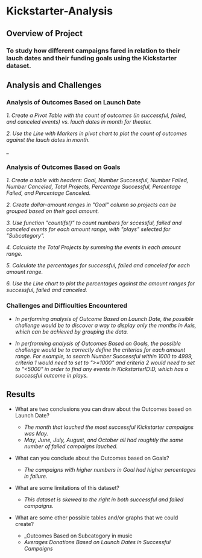 # Kickstarter-Analysis

## **Overview of Project**

### To study how different campaigns fared in relation to their lauch dates and their funding goals using the Kickstarter dataset.

## **Analysis and Challenges**

### Analysis of Outcomes Based on Launch Date

  _1. Create a Pivot Table with the count of outcomes (in successful, failed, and canceled events) vs. lauch dates in month for theater._ 
  
  _2. Use the Line with Markers in pivot chart to plot the count of outcomes against the lauch dates in month._
  
  _

### Analysis of Outcomes Based on Goals

  _1. Create a table with headers: Goal, Number Successful, Number Failed, Number Canceled, Total Projects, Percentage Successful, Percentage Failed, and Percentage Cenceled._ 
  
  _2. Create dollar-amount ranges in "Goal" column so projects can be grouped based on their goal amount._ 
 
  _3. Use function "countifs()" to count numbers for sccessful, failed and canceled events for each amount range, with "plays" selected for "Subcategory"._ 
  
  _4. Calculate the Total Projects by summing the events in each amount range._ 
  
  _5. Calculate the percentages for successful, failed and canceled for each amount range._ 
  
  _6. Use the Line chart to plot the percentages against the amount ranges for successful, failed and canceled._

### Challenges and Difficulties Encountered

- _In performing analysis of Outcome Based on Launch Date, the possible challenge would be to discover a way to display only the months in Axis, which can be achieved by grouping the data._

- _In perfrorming analysis of Outcomes Based on Goals, the possible challenge would be to correctly define the criterias for each amount range. For example, to search Number Successful within 1000 to 4999, criteria 1 would need to set to ">=1000" and criteria 2 would need to set to "<5000" in order to find any events in Kickstarter!$D:$D, which has a successful outcome in plays._ 

## Results

- What are two conclusions you can draw about the Outcomes based on Launch Date?

  - _The month that lauched the most successful Kickstarter campaigns was May._
  - _May, June, July, August, and October all had roughtly the same number of failed campaigns lauched._

- What can you conclude about the Outcomes based on Goals?
  - _The campaigns with higher numbers in Goal had higher percentages in failure._

- What are some limitations of this dataset?
  - _This dataset is skewed to the right in both successful and failed campaigns._ 

- What are some other possible tables and/or graphs that we could create?
  - _Outcomes Based on Subcatogory in music
  - _Averages Donations Based on Launch Dates in Successful Campaigns_

